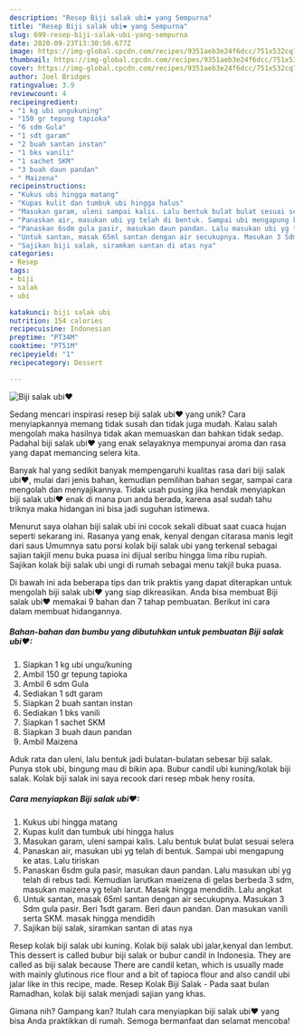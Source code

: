 ```yaml
---
description: "Resep Biji salak ubi❤ yang Sempurna"
title: "Resep Biji salak ubi❤ yang Sempurna"
slug: 699-resep-biji-salak-ubi-yang-sempurna
date: 2020-09-23T13:30:50.677Z
image: https://img-global.cpcdn.com/recipes/9351aeb3e24f6dcc/751x532cq70/biji-salak-ubi❤-foto-resep-utama.jpg
thumbnail: https://img-global.cpcdn.com/recipes/9351aeb3e24f6dcc/751x532cq70/biji-salak-ubi❤-foto-resep-utama.jpg
cover: https://img-global.cpcdn.com/recipes/9351aeb3e24f6dcc/751x532cq70/biji-salak-ubi❤-foto-resep-utama.jpg
author: Joel Bridges
ratingvalue: 3.9
reviewcount: 4
recipeingredient:
- "1 kg ubi ungukuning"
- "150 gr tepung tapioka"
- "6 sdm Gula"
- "1 sdt garam"
- "2 buah santan instan"
- "1 bks vanili"
- "1 sachet SKM"
- "3 buah daun pandan"
- " Maizena"
recipeinstructions:
- "Kukus ubi hingga matang"
- "Kupas kulit dan tumbuk ubi hingga halus"
- "Masukan garam, uleni sampai kalis. Lalu bentuk bulat bulat sesuai selera"
- "Panaskan air, masukan ubi yg telah di bentuk. Sampai ubi mengapung ke atas. Lalu tiriskan"
- "Panaskan 6sdm gula pasir, masukan daun pandan. Lalu masukan ubi yg telah di rebus tadi. Kemudian larutkan maeizena di gelas berbeda 3 sdm, masukan maizena yg telah larut. Masak hingga mendidih. Lalu angkat"
- "Untuk santan, masak 65ml santan dengan air secukupnya. Masukan 3 Sdm gula pasir. Beri 1sdt garam. Beri daun pandan. Dan masukan vanili serta SKM. masak hingga mendidih"
- "Sajikan biji salak, siramkan santan di atas nya"
categories:
- Resep
tags:
- biji
- salak
- ubi

katakunci: biji salak ubi 
nutrition: 154 calories
recipecuisine: Indonesian
preptime: "PT34M"
cooktime: "PT51M"
recipeyield: "1"
recipecategory: Dessert

---
```



![Biji salak ubi❤](https://img-global.cpcdn.com/recipes/9351aeb3e24f6dcc/751x532cq70/biji-salak-ubi❤-foto-resep-utama.jpg)

Sedang mencari inspirasi resep biji salak ubi❤ yang unik? Cara menyiapkannya memang tidak susah dan tidak juga mudah. Kalau salah mengolah maka hasilnya tidak akan memuaskan dan bahkan tidak sedap. Padahal biji salak ubi❤ yang enak selayaknya mempunyai aroma dan rasa yang dapat memancing selera kita.

Banyak hal yang sedikit banyak mempengaruhi kualitas rasa dari biji salak ubi❤, mulai dari jenis bahan, kemudian pemilihan bahan segar, sampai cara mengolah dan menyajikannya. Tidak usah pusing jika hendak menyiapkan biji salak ubi❤ enak di mana pun anda berada, karena asal sudah tahu triknya maka hidangan ini bisa jadi suguhan istimewa.

Menurut saya olahan biji salak ubi ini cocok sekali dibuat saat cuaca hujan seperti sekarang ini. Rasanya yang enak, kenyal dengan citarasa manis legit dari saus Umumnya satu porsi kolak biji salak ubi yang terkenal sebagai sajian takjil menu buka puasa ini dijual seribu hingga lima ribu rupiah. Sajikan kolak biji salak ubi ungi di rumah sebagai menu takjil buka puasa.


Di bawah ini ada beberapa tips dan trik praktis yang dapat diterapkan untuk mengolah biji salak ubi❤ yang siap dikreasikan. Anda bisa membuat Biji salak ubi❤ memakai 9 bahan dan 7 tahap pembuatan. Berikut ini cara dalam membuat hidangannya.

<!--inarticleads1-->

##### Bahan-bahan dan bumbu yang dibutuhkan untuk pembuatan Biji salak ubi❤:

1. Siapkan 1 kg ubi ungu/kuning
1. Ambil 150 gr tepung tapioka
1. Ambil 6 sdm Gula
1. Sediakan 1 sdt garam
1. Siapkan 2 buah santan instan
1. Sediakan 1 bks vanili
1. Siapkan 1 sachet SKM
1. Siapkan 3 buah daun pandan
1. Ambil  Maizena


Aduk rata dan uleni, lalu bentuk jadi bulatan-bulatan sebesar biji salak. Punya stok ubi, bingung mau di bikin apa. Bubur candil ubi kuning/kolak biji salak. Kolak biji salak ini saya recook dari resep mbak heny rosita. 

<!--inarticleads2-->

##### Cara menyiapkan Biji salak ubi❤:

1. Kukus ubi hingga matang
1. Kupas kulit dan tumbuk ubi hingga halus
1. Masukan garam, uleni sampai kalis. Lalu bentuk bulat bulat sesuai selera
1. Panaskan air, masukan ubi yg telah di bentuk. Sampai ubi mengapung ke atas. Lalu tiriskan
1. Panaskan 6sdm gula pasir, masukan daun pandan. Lalu masukan ubi yg telah di rebus tadi. Kemudian larutkan maeizena di gelas berbeda 3 sdm, masukan maizena yg telah larut. Masak hingga mendidih. Lalu angkat
1. Untuk santan, masak 65ml santan dengan air secukupnya. Masukan 3 Sdm gula pasir. Beri 1sdt garam. Beri daun pandan. Dan masukan vanili serta SKM. masak hingga mendidih
1. Sajikan biji salak, siramkan santan di atas nya


Resep kolak biji salak ubi kuning. Kolak biji salak ubi jalar,kenyal dan lembut. This dessert is called bubur biji salak or bubur candil in Indonesia. They are called as biji salak because There are candil ketan, which is usually made with mainly glutinous rice flour and a bit of tapioca flour and also candil ubi jalar like in this recipe, made. Resep Kolak Biji Salak - Pada saat bulan Ramadhan, kolak biji salak menjadi sajian yang khas. 

Gimana nih? Gampang kan? Itulah cara menyiapkan biji salak ubi❤ yang bisa Anda praktikkan di rumah. Semoga bermanfaat dan selamat mencoba!

